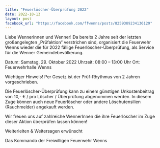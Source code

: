 ```yaml
---
title: "Feuerlöscher-Überprüfung 2022"
date: 2022-10-13
layout: post
facebook_url: "https://facebook.com/ffwenns/posts/8259389234136129"
---
```


Liebe Wennerinnen und Wenner!
Da bereits 2 Jahre seit der letzten großangelegten „Prüfaktion“ verstrichen sind, organisiert die Feuerwehr Wenns wieder die für 2022 fällige Feuerlöscher-Überprüfung, als Service für die Wenner Gemeindebevölkerung.

Datum: Samstag, 29. Oktober 2022
Uhrzeit: 08:00 – 13:00 Uhr
Ort: Feuerwehrhalle Wenns

Wichtiger Hinweis! Per Gesetz ist der Prüf-Rhythmus von 2 Jahren vorgeschrieben.

Die Feuerlöscher-Überprüfung kann zu einem günstigen Unkostenbeitrag von 10,- € / pro Löscher / Überprüfung abgenommen werden. In diesem Zuge können auch neue Feuerlöscher oder andere Löschutensilien (Rauchmelder) angekauft werden.

Wir freuen uns auf zahlreiche WennerInnen die ihre Feuerlöscher im Zuge dieser Aktion überprüfen lassen können!

Weiterleiten & Weitersagen erwünscht 

Das Kommando der Freiwilligen Feuerwehr Wenns